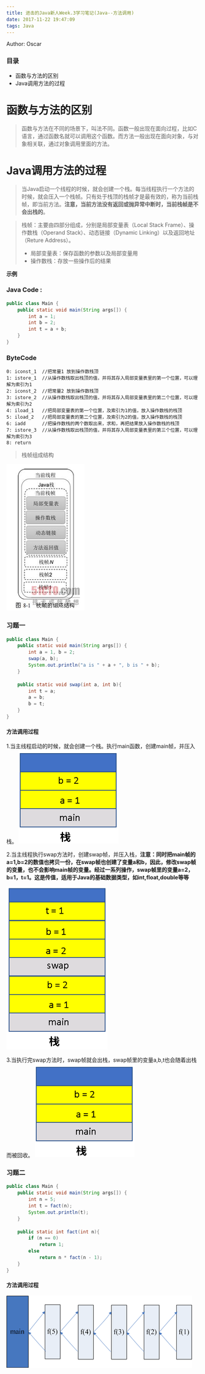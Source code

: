 ```yaml
---
title: 进击的Java新人Week.3学习笔记(Java--方法调用)
date: 2017-11-22 19:47:09
tags: Java
---
```

Author: Oscar

### 目录
- 函数与方法的区别
- Java调用方法的过程

# 函数与方法的区别
> 函数与方法在不同的场景下，叫法不同。函数一般出现在面向过程，比如C语言，通过函数名就可以调用这个函数。而方法一般出现在面向对象，与对象相关联，通过对象调用里面的方法。

# Java调用方法的过程
> 当Java启动一个线程的时候，就会创建一个栈。每当线程执行一个方法的时候，就会压入一个栈帧。只有处于栈顶的栈帧才是最有效的，称为当前栈帧，即当前方法。**注意，当前方法没有返回或抛异常中断时，当前栈帧是不会出栈的**。

> 栈帧：主要由四部分组成，分别是局部变量表（Local Stack Frame）、操作数栈（Operand Stack）、动态链接（Dynamic Linking）以及返回地址（Reture Address）。
> + 局部变量表：保存函数的参数以及局部变量用
> + 操作数栈：存放一些操作后的结果<br>

**示例**<br>
### Java Code : <br>
```java
public class Main {
    public static void main(String args[]) {
        int a = 1;
        int b = 2;
        int t = a + b;
    }
}
```
### ByteCode
```byteCode
0: iconst_1  //把常量1 放到操作数栈顶
1: istore_1  //从操作数栈取出栈顶的值，并将其存入局部变量表里的第一个位置，可以理解为索引为1
2: iconst_2  //把常量2 放到操作数栈顶
3: istore_2  //从操作数栈取出栈顶的值，并将其存入局部变量表里的第二个位置，可以理解为索引为2
4: iload_1   //把局部变量表的第一个位置，及索引为1的值，放入操作数栈的栈顶
5: iload_2   //把局部变量表的第二个位置，及索引为2的值，放入操作数栈的栈顶
6: iadd      //把操作数栈的两个数取出来，求和，再把结果放入操作数栈的栈顶
7: istore_3  //从操作数栈取出栈顶的值，并将其存入局部变量表里的第三个位置，可以理解为索引为3
8: return
```
>栈帧组成结构

![](https://raw.githubusercontent.com/zhengdunhao/UploadFiles/master/wKiom1Uwf7GTNgVeAABCHdXGE6o641.jpg)



### 习题一
```java
public class Main {
    public static void main(String args[]) {
        int a = 1, b = 2;
        swap(a, b); 
        System.out.println("a is " + a + ", b is " + b); 
    }   

    public static void swap(int a, int b){ 
        int t = a;
        a = b;
        b = t;
    }   
}
```
#### 方法调用过程
1.当主线程启动的时候，就会创建一个栈。执行main函数，创建main帧，并压入栈。
![](https://raw.githubusercontent.com/zhengdunhao/UploadFiles/master/p1.png)

2.当主线程执行swap方法时，创建swap帧，并压入栈，**注意：同时把main帧的a=1,b=2的数值也拷贝一份，在swap帧也创建了变量a和b，因此，修改swap帧的变量，也不会影响main帧的变量。经过一系列操作，swap帧里的变量a=2，b=1，t=1。这是传值，适用于Java的基础数据类型，如int,float,double等等**

![](https://raw.githubusercontent.com/zhengdunhao/UploadFiles/master/p2.png)

3.当执行完swap方法时，swap帧就会出栈，swap帧里的变量a,b,t也会随着出栈而被回收。
![](https://raw.githubusercontent.com/zhengdunhao/UploadFiles/master/p1.png)


### 习题二
```java
public class Main {
    public static void main(String args[]) {
        int n = 5;
        int t = fact(n);
        System.out.println(t);
    }

    public static int fact(int n){
        if (n == 0)
            return 1;
        else
            return n * fact(n - 1);
    }
}
```
#### 方法调用过程
![](https://raw.githubusercontent.com/zhengdunhao/UploadFiles/master/20130108112638885.png)